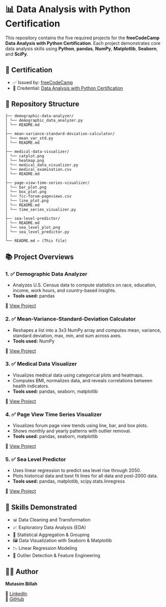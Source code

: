 # 📊 Data Analysis with Python Certification

This repository contains the five required projects for the **freeCodeCamp Data Analysis with Python Certification**. Each project demonstrates core data analysis skills using **Python**, **pandas**, **NumPy**, **Matplotlib**, **Seaborn**, and **SciPy**.

## 🏅 Certification

- ✅ Issued by: [freeCodeCamp](https://www.freecodecamp.org/)
- 📜 Credential: [Data Analysis with Python Certification](https://www.freecodecamp.org/certification/mmbillah804/data-analysis-with-python-v7)

## 📁 Repository Structure

```
├── demographic-data-analyzer/
│ └── demographic_data_analyzer.py
│ └── README.md
│
├── mean-variance-standard-deviation-calculator/
│ └── mean_var_std.py
│ └── README.md
│
├── medical-data-visualizer/
│ └── catplot.png
│ └── heatmap.png
│ └── medical_data_visualizer.py
│ └── medical_examination.csv
│ └── README.md
│
├── page-view-time-series-visualizer/
│ └── bar_plot.png
│ └── box_plot.png
│ └── fcc-forum-pageviews.csv
│ └── line_plot.png
│ └── README.md
│ └── time_series_visualizer.py
│
├── sea-level-predictor/
│ └── README.md
│ └── sea_level_plot.png
│ └── sea_level_predictor.py
│
└── README.md ← (This file)
```

## 📚 Project Overviews

### 1. ✅ Demographic Data Analyzer
- Analyzes U.S. Census data to compute statistics on race, education, income, work hours, and country-based insights.
- **Tools used:** pandas

🔗 [View Project](./demographic-data-analyzer)


### 2. ✅ Mean-Variance-Standard-Deviation Calculator
- Reshapes a list into a 3x3 NumPy array and computes mean, variance, standard deviation, max, min, and sum across axes.
- **Tools used:** NumPy

🔗 [View Project](./mean-variance-standard-deviation-calculator)



### 3. ✅ Medical Data Visualizer
- Visualizes medical data using categorical plots and heatmaps.
- Computes BMI, normalizes data, and reveals correlations between health indicators.
- **Tools used:** pandas, seaborn, matplotlib

🔗 [View Project](./medical-data-visualizer)


### 4. ✅ Page View Time Series Visualizer
- Visualizes forum page view trends using line, bar, and box plots.
- Shows monthly and yearly patterns with outlier removal.
- **Tools used:** pandas, seaborn, matplotlib

🔗 [View Project](./page-view-time-series-visualizer)


### 5. ✅ Sea Level Predictor
- Uses linear regression to predict sea level rise through 2050.
- Plots historical data and best fit lines for all data and post-2000 data.
- **Tools used:** pandas, matplotlib, scipy.stats.linregress

🔗 [View Project](./sea-level-predictor)


## 🧠 Skills Demonstrated

- 📊 Data Cleaning and Transformation
- 📈 Exploratory Data Analysis (EDA)
- 🧮 Statistical Aggregation & Grouping
- 🖼️ Data Visualization with Seaborn & Matplotlib
- 📉 Linear Regression Modeling
- 🧹 Outlier Detection & Feature Engineering


## 👨‍💻 Author

**Mutasim Billah**  

🔗 [LinkedIn](https://www.linkedin.com/mmbillah804)  
🔗 [GitHub](https://github.com/mmbillah804)
